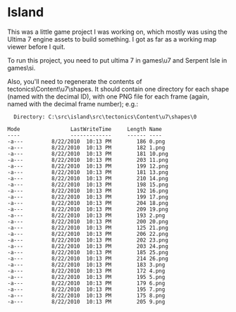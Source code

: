 Island
======

This was a little game project I was working on, which mostly was
using the Ultima 7 engine assets to build something. I got as far as a
working map viewer before I quit.

To run this project, you need to put ultima 7 in games\u7 and Serpent
Isle in games\si.

Also, you'll need to regenerate the contents of
tectonics\Content\u7\shapes. It should contain one directory for each
shape (named with the decimal ID), with one PNG file for each frame
(again, named with the decimal frame number); e.g.:

      Directory: C:\src\island\src\tectonics\Content\u7\shapes\0

    Mode                LastWriteTime     Length Name
    ----                -------------     ------ ----
    -a---         8/22/2010  10:13 PM        186 0.png
    -a---         8/22/2010  10:13 PM        182 1.png
    -a---         8/22/2010  10:13 PM        181 10.png
    -a---         8/22/2010  10:13 PM        203 11.png
    -a---         8/22/2010  10:13 PM        199 12.png
    -a---         8/22/2010  10:13 PM        181 13.png
    -a---         8/22/2010  10:13 PM        210 14.png
    -a---         8/22/2010  10:13 PM        198 15.png
    -a---         8/22/2010  10:13 PM        192 16.png
    -a---         8/22/2010  10:13 PM        199 17.png
    -a---         8/22/2010  10:13 PM        204 18.png
    -a---         8/22/2010  10:13 PM        209 19.png
    -a---         8/22/2010  10:13 PM        193 2.png
    -a---         8/22/2010  10:13 PM        200 20.png
    -a---         8/22/2010  10:13 PM        125 21.png
    -a---         8/22/2010  10:13 PM        206 22.png
    -a---         8/22/2010  10:13 PM        202 23.png
    -a---         8/22/2010  10:13 PM        203 24.png
    -a---         8/22/2010  10:13 PM        185 25.png
    -a---         8/22/2010  10:13 PM        214 26.png
    -a---         8/22/2010  10:13 PM        183 3.png
    -a---         8/22/2010  10:13 PM        172 4.png
    -a---         8/22/2010  10:13 PM        195 5.png
    -a---         8/22/2010  10:13 PM        179 6.png
    -a---         8/22/2010  10:13 PM        195 7.png
    -a---         8/22/2010  10:13 PM        175 8.png
    -a---         8/22/2010  10:13 PM        205 9.png

